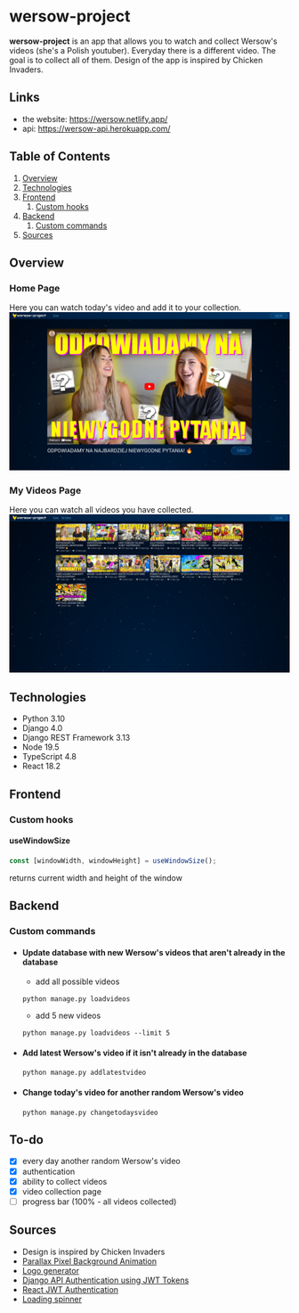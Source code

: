 # wersow-project

**wersow-project** is an app that allows you to watch and collect Wersow's videos (she's a Polish youtuber). Everyday there is a different video. The goal is to collect all of them. Design of the app is inspired by Chicken Invaders.

## Links

- the website: https://wersow.netlify.app/
- api: https://wersow-api.herokuapp.com/

## Table of Contents

1. [Overview](#overview)
1. [Technologies](#technologies)
1. [Frontend](#frontend)
   1. [Custom hooks](#custom-hooks)
1. [Backend](#backend)
   1. [Custom commands](#custom-commands)
1. [Sources](#sources)

## Overview

### Home Page

Here you can watch today's video and add it to your collection.
![screenshot of home page](screenshots/home-page.png)

### My Videos Page

Here you can watch all videos you have collected.
![screenshot of my videos page](screenshots/my-videos-page.png)

## Technologies

- Python 3.10
- Django 4.0
- Django REST Framework 3.13
- Node 19.5
- TypeScript 4.8
- React 18.2

## Frontend

### Custom hooks

#### useWindowSize

```javascript
const [windowWidth, windowHeight] = useWindowSize();
```

returns current width and height of the window

## Backend

### Custom commands

- #### Update database with new Wersow's videos that aren't already in the database

  - add all possible videos

  ```properties
  python manage.py loadvideos
  ```

  - add 5 new videos

  ```properties
  python manage.py loadvideos --limit 5
  ```

- #### Add latest Wersow's video if it isn't already in the database

  ```properties
  python manage.py addlatestvideo
  ```

- #### Change today's video for another random Wersow's video

  ```properties
  python manage.py changetodaysvideo
  ```

## To-do

- [x] every day another random Wersow's video
- [x] authentication
- [x] ability to collect videos
- [x] video collection page
- [ ] progress bar (100% - all videos collected)

## Sources

- Design is inspired by Chicken Invaders
- [Parallax Pixel Background Animation](https://youtu.be/aywzn9cf-_U)
- [Logo generator](https://logo.com/)
- [Django API Authentication using JWT Tokens](https://youtu.be/PUzgZrS_piQ)
- [React JWT Authentication](https://youtu.be/OUP-urBy1k4)
- [Loading spinner](https://uiverse.io/timlmit/average-fish-52)

